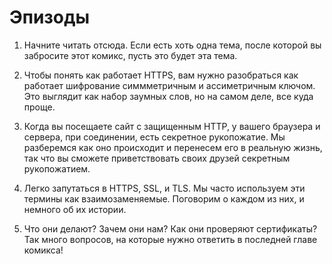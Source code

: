 # Эпизоды

1.  Начните читать отсюда. Если есть хоть одна тема, после которой вы забросите этот комикс, пусть это будет эта тема.

2. Чтобы понять как работает HTTPS, вам нужно разобраться как работает шифрование симмметричным и ассиметричным ключом. Это выглядит как набор заумных слов, но на самом деле, все куда проще.

3. Когда вы посещаете сайт с защищенным HTTP, у вашего браузера и сервера, при соединении, есть секретное рукопожатие. Мы разберемся как оно происходит и перенесем его в реальную жизнь, так что вы сможете приветствовать своих друзей секретным рукопожатием.

4. Легко запутаться в HTTPS, SSL, и TLS. Мы часто используем эти термины как взаимозаменяемые. Поговорим о каждом из них, и немного об их истории.

5. Что они делают? Зачем они нам? Как они проверяют сертификаты? Так много вопросов, на которые нужно ответить в последней главе комикса!



